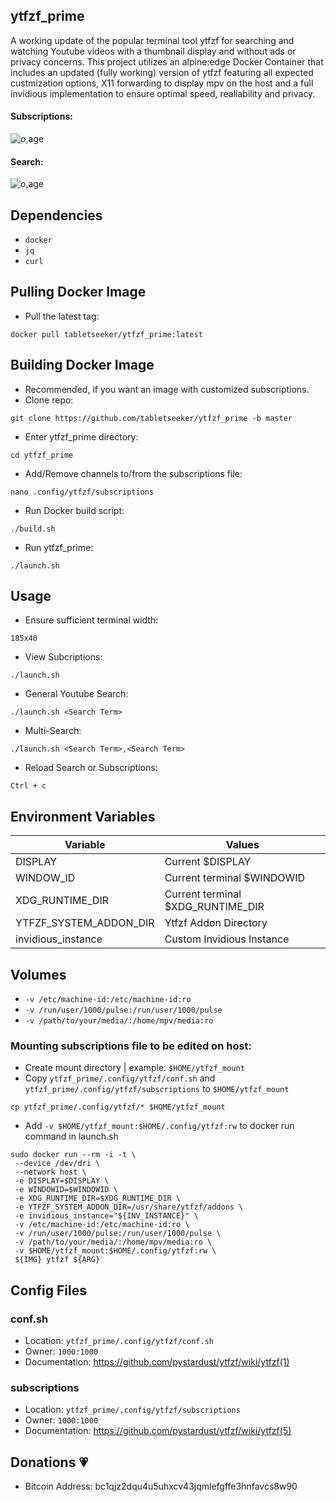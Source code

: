 ## ytfzf_prime
A working update of the popular terminal tool ytfzf for searching and watching Youtube videos with a thumbnail display and without ads or privacy concerns.
This project utilizes an alpine:edge Docker Container that includes an updated (fully working) version of ytfzf featuring all expected
custmization options, X11 forwarding to display mpv on the host and a full invidious implementation to ensure optimal speed, realiability and privacy.

#### Subscriptions:
![o,age](https://i.postimg.cc/tTS9cWKn/2.png)
#### Search:
![o,age](https://i.postimg.cc/YS6JVZWh/3.png)

## Dependencies
* `docker`
* `jq`
* `curl`

## Pulling Docker Image
* Pull the latest tag:
```
docker pull tabletseeker/ytfzf_prime:latest
```

## Building Docker Image 
* Recommended, if you want an image with customized subscriptions.
* Clone repo:
```
git clone https://github.com/tabletseeker/ytfzf_prime -b master
```
* Enter ytfzf_prime directory:
```
cd ytfzf_prime
```
* Add/Remove channels to/from the subscriptions file:
```
nano .config/ytfzf/subscriptions 
```
* Run Docker build script:
```
./build.sh
```
* Run ytfzf_prime:
```
./launch.sh
```

## Usage
* Ensure sufficient terminal width:
```
185x40
```
* View Subcriptions:
```
./launch.sh
```
* General Youtube Search:
```
./launch.sh <Search Term>
```
* Multi-Search:
```
./launch.sh <Search Term>,<Search Term>
```
* Reload Search or Subscriptions:
```
Ctrl + c
```
## Environment Variables

|  Variable                                             | Values                                                                                          
| ---------------------------------------------------- | ------------------------------------------------------------------------------------------------|
| DISPLAY           | Current $DISPLAY   		                        |
| WINDOW_ID         | Current terminal $WINDOWID |
| XDG_RUNTIME_DIR         | Current terminal $XDG_RUNTIME_DIR                              |
| YTFZF_SYSTEM_ADDON_DIR         | Ytfzf Addon Directory                  |
| invidious_instance 	    | Custom Invidious Instance                                           			 |

## Volumes
*	`-v /etc/machine-id:/etc/machine-id:ro`
*	`-v /run/user/1000/pulse:/run/user/1000/pulse`
* `-v /path/to/your/media/:/home/mpv/media:ro`

### Mounting subscriptions file to be edited on host:
* Create mount directory | example: `$HOME/ytfzf_mount`
* Copy `ytfzf_prime/.config/ytfzf/conf.sh` and `ytfzf_prime/.config/ytfzf/subscriptions` to `$HOME/ytfzf_mount`
```
cp ytfzf_prime/.config/ytfzf/* $HOME/ytfzf_mount
```
* Add ` -v $HOME/ytfzf_mount:$HOME/.config/ytfzf:rw ` to docker run command in launch.sh
```
sudo docker run --rm -i -t \
 --device /dev/dri \
 --network host \
 -e DISPLAY=$DISPLAY \
 -e WINDOWID=$WINDOWID \
 -e XDG_RUNTIME_DIR=$XDG_RUNTIME_DIR \
 -e YTFZF_SYSTEM_ADDON_DIR=/usr/share/ytfzf/addons \
 -e invidious_instance="${INV_INSTANCE}" \
 -v /etc/machine-id:/etc/machine-id:ro \
 -v /run/user/1000/pulse:/run/user/1000/pulse \
 -v /path/to/your/media/:/home/mpv/media:ro \
 -v $HOME/ytfzf_mount:$HOME/.config/ytfzf:rw \
 ${IMG} ytfzf ${ARG}
```
## Config Files
### conf.sh
* Location: `ytfzf_prime/.config/ytfzf/conf.sh`
* Owner: `1000:1000`
* Documentation: https://github.com/pystardust/ytfzf/wiki/ytfzf(1)

### subscriptions
* Location: `ytfzf_prime/.config/ytfzf/subscriptions`
* Owner: `1000:1000`
* Documentation: https://github.com/pystardust/ytfzf/wiki/ytfzf(5)

## Donations :heartpulse:
- Bitcoin Address: bc1qjz2dqu4u5uhxcv43jqmlefgffe3hnfavcs8w90
